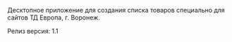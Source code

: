 Десктопное приложение для создания списка товаров специально для сайтов ТД Европа, г. Воронеж.

Релиз версия: 1.1